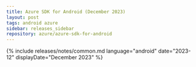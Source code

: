 ```yaml
---
title: Azure SDK for Android (December 2023)
layout: post
tags: android azure
sidebar: releases_sidebar
repository: azure/azure-sdk-for-android
---
```

{% include releases/notes/common.md language="android" date="2023-12" displayDate="December 2023" %}